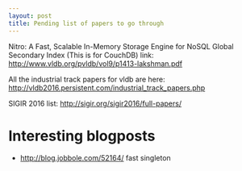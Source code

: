```yaml
---
layout: post
title: Pending list of papers to go through
---
```


Nitro: A Fast, Scalable In-Memory Storage Engine for NoSQL Global Secondary Index
(This is for CouchDB)
link: http://www.vldb.org/pvldb/vol9/p1413-lakshman.pdf

All the industrial track papers for vldb are here: http://vldb2016.persistent.com/industrial_track_papers.php

SIGIR 2016 list: http://sigir.org/sigir2016/full-papers/
# Interesting blogposts
- http://blog.jobbole.com/52164/ fast singleton
